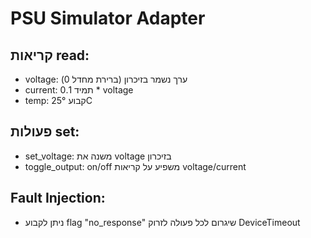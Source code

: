# PSU Simulator Adapter

## קריאות read:
- voltage: ערך נשמר בזיכרון (ברירת מחדל 0)
- current: תמיד 0.1 * voltage
- temp: קבוע 25°C

## פעולות set:
- set_voltage: משנה את voltage בזיכרון
- toggle_output: on/off משפיע על קריאות voltage/current

## Fault Injection:
- ניתן לקבוע flag "no_response" שיגרום לכל פעולה לזרוק DeviceTimeout